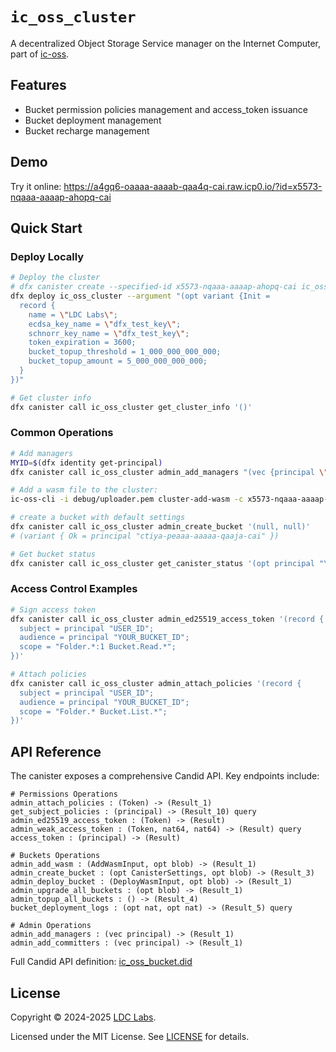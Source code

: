 # `ic_oss_cluster`

A decentralized Object Storage Service manager on the Internet Computer, part of [ic-oss](https://github.com/ldclabs/ic-oss).

## Features

- Bucket permission policies management and access_token issuance
- Bucket deployment management
- Bucket recharge management

## Demo

Try it online: https://a4gq6-oaaaa-aaaab-qaa4q-cai.raw.icp0.io/?id=x5573-nqaaa-aaaap-ahopq-cai

## Quick Start

### Deploy Locally

```bash
# Deploy the cluster
# dfx canister create --specified-id x5573-nqaaa-aaaap-ahopq-cai ic_oss_cluster
dfx deploy ic_oss_cluster --argument "(opt variant {Init =
  record {
    name = \"LDC Labs\";
    ecdsa_key_name = \"dfx_test_key\";
    schnorr_key_name = \"dfx_test_key\";
    token_expiration = 3600;
    bucket_topup_threshold = 1_000_000_000_000;
    bucket_topup_amount = 5_000_000_000_000;
  }
})"

# Get cluster info
dfx canister call ic_oss_cluster get_cluster_info '()'
```

### Common Operations

```bash
# Add managers
MYID=$(dfx identity get-principal)
dfx canister call ic_oss_cluster admin_add_managers "(vec {principal \"$MYID\"})"

# Add a wasm file to the cluster:
ic-oss-cli -i debug/uploader.pem cluster-add-wasm -c x5573-nqaaa-aaaap-ahopq-cai --path debug/ic_oss_bucket.wasm.gz --description "ic_oss_bucket v0.9.8"

# create a bucket with default settings
dfx canister call ic_oss_cluster admin_create_bucket '(null, null)'
# (variant { Ok = principal "ctiya-peaaa-aaaaa-qaaja-cai" })

# Get bucket status
dfx canister call ic_oss_cluster get_canister_status '(opt principal "YOUR_BUCKET_ID")'
```

### Access Control Examples

```bash
# Sign access token
dfx canister call ic_oss_cluster admin_ed25519_access_token '(record {
  subject = principal "USER_ID";
  audience = principal "YOUR_BUCKET_ID";
  scope = "Folder.*:1 Bucket.Read.*";
})'

# Attach policies
dfx canister call ic_oss_cluster admin_attach_policies '(record {
  subject = principal "USER_ID";
  audience = principal "YOUR_BUCKET_ID";
  scope = "Folder.* Bucket.List.*";
})'
```

## API Reference

The canister exposes a comprehensive Candid API. Key endpoints include:

```candid
# Permissions Operations
admin_attach_policies : (Token) -> (Result_1)
get_subject_policies : (principal) -> (Result_10) query
admin_ed25519_access_token : (Token) -> (Result)
admin_weak_access_token : (Token, nat64, nat64) -> (Result) query
access_token : (principal) -> (Result)

# Buckets Operations
admin_add_wasm : (AddWasmInput, opt blob) -> (Result_1)
admin_create_bucket : (opt CanisterSettings, opt blob) -> (Result_3)
admin_deploy_bucket : (DeployWasmInput, opt blob) -> (Result_1)
admin_upgrade_all_buckets : (opt blob) -> (Result_1)
admin_topup_all_buckets : () -> (Result_4)
bucket_deployment_logs : (opt nat, opt nat) -> (Result_5) query

# Admin Operations
admin_add_managers : (vec principal) -> (Result_1)
admin_add_committers : (vec principal) -> (Result_1)
```

Full Candid API definition: [ic_oss_bucket.did](https://github.com/ldclabs/ic-oss/tree/main/src/ic_oss_cluster/ic_oss_cluster.did)

## License

Copyright © 2024-2025 [LDC Labs](https://github.com/ldclabs).

Licensed under the MIT License. See [LICENSE](../../LICENSE-MIT) for details.